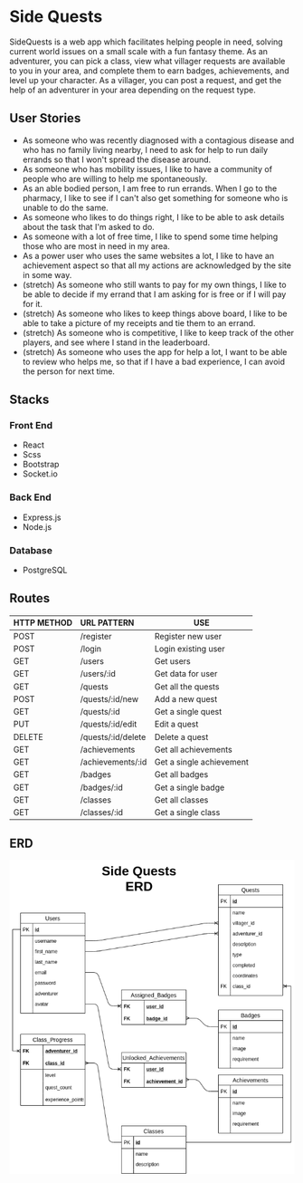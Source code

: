 # Side Quests

SideQuests is a web app which facilitates helping people in need, solving current world issues on a small scale with a fun fantasy theme. As an adventurer, you can pick a class, view what villager requests are available to you in your area, and complete them to earn badges, achievements, and level up your character. As a villager, you can post a request, and get the help of an adventurer in your area depending on the request type.

## User Stories

- As someone who was recently diagnosed with a contagious disease and who has no family living nearby, I need to ask for help to run daily errands so that I won't spread the disease around.
- As someone who has mobility issues, I like to have a community of people who are willing to help me spontaneously.
- As an able bodied person, I am free to run errands. When I go to the pharmacy, I like to see if I can't also get something for someone who is unable to do the same.
- As someone who likes to do things right, I like to be able to ask details about the task that I'm asked to do.
- As someone with a lot of free time, I like to spend some time helping those who are most in need in my area.
- As a power user who uses the same websites a lot, I like to have an achievement aspect so that all my actions are acknowledged by the site in some way.
- (stretch) As someone who still wants to pay for my own things, I like to be able to decide if my errand that I am asking for is free or if I will pay for it.
- (stretch) As someone who likes to keep things above board, I like to be able to take a picture of my receipts and tie them to an errand.
- (stretch) As someone who is competitive, I like to keep track of the other players, and see where I stand in the leaderboard.
- (stretch) As someone who uses the app for help a lot, I want to be able to review who helps me, so that if I have a bad experience, I can avoid the person for next time.

## Stacks

### Front End
* React
* Scss
* Bootstrap
* Socket.io

### Back End
* Express.js
* Node.js

### Database
* PostgreSQL

## Routes

| HTTP METHOD  | URL PATTERN        | USE                      |
| ------------ | :----------------- |--------------------------|
| POST         | /register          | Register new user        |
| POST         | /login             | Login existing user      |
| GET          | /users             | Get users                |
| GET          | /users/:id         | Get data for user        |
| GET          | /quests            | Get all the quests       |
| POST         | /quests/:id/new    | Add a new quest          |
| GET          | /quests/:id        | Get a single quest       |
| PUT          | /quests/:id/edit   | Edit a quest             |
| DELETE       | /quests/:id/delete | Delete a quest           |
| GET          | /achievements      | Get all achievements     |
| GET          | /achievements/:id  | Get a single achievement |
| GET          | /badges            | Get all badges           |
| GET          | /badges/:id        | Get a single badge       |
| GET          | /classes           | Get all classes          |
| GET          | /classes/:id       | Get a single class       |

## ERD
![ERD](./docs/SideQuests_ERD.png)